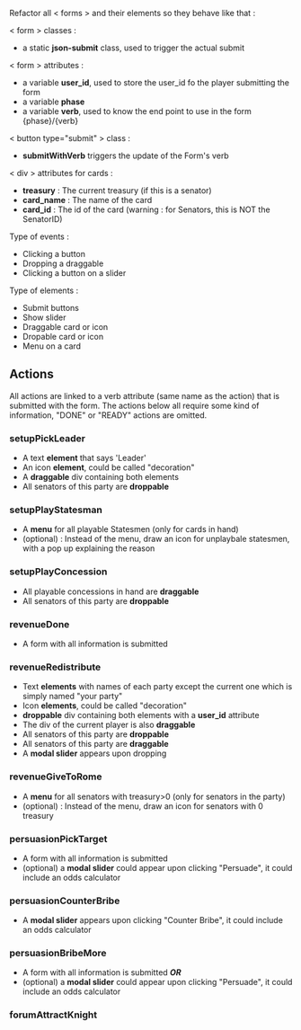 Refactor all < forms > and their elements so they behave like that :

< form > classes :
- a static **json-submit** class, used to trigger the actual submit

< form > attributes :
- a variable **user_id**, used to store the user_id fo the player submitting the form
- a variable **phase**
- a variable **verb**, used to know the end point to use in the form {phase}/{verb}

< button type="submit" > class :
- **submitWithVerb** triggers the update of the Form's verb

< div > attributes for cards :
- **treasury** : The current treasury (if this is a senator)
- **card_name** : The name of the card
- **card_id** : The id of the card (warning : for Senators, this is NOT the SenatorID)

Type of events :
- Clicking a button
- Dropping a draggable
- Clicking a button on a slider

Type of elements :
- Submit buttons
- Show slider
- Draggable card or icon
- Dropable card or icon
- Menu on a card

## Actions
All actions are linked to a verb attribute (same name as the action) that is submitted with the form. The actions below all require some kind of information, "DONE" or "READY" actions are omitted.

### setupPickLeader
- A text **element** that says 'Leader'
- An icon **element**, could be called "decoration"
- A **draggable** div containing both elements
- All senators of this party are **droppable**

### setupPlayStatesman
- A **menu** for all playable Statesmen (only for cards in hand)
- (optional) : Instead of the menu, draw an icon for unplaybale statesmen, with a pop up explaining the reason

### setupPlayConcession
- All playable concessions in hand are **draggable**
- All senators of this party are **droppable**

### revenueDone
- A form with all information is submitted

### revenueRedistribute
- Text **elements** with names of each party except the current one which is simply named "your party"
- Icon **elements**, could be called "decoration"
- **droppable** div containing both elements with a **user_id** attribute
- The div of the current player is also **draggable**
- All senators of this party are **droppable**
- All senators of this party are **draggable**
- A **modal slider** appears upon dropping

### revenueGiveToRome
- A **menu** for all senators with treasury>0 (only for senators in the party)
- (optional) : Instead of the menu, draw an icon for senators with 0 treasury

### persuasionPickTarget
- A form with all information is submitted
- (optional) a **modal slider** could appear upon clicking "Persuade", it could include an odds calculator

### persuasionCounterBribe
- A **modal slider** appears upon clicking "Counter Bribe", it could include an odds calculator

### persuasionBribeMore
- A form with all information is submitted
_**OR**_
- (optional) a **modal slider** could appear upon clicking "Persuade", it could include an odds calculator

### forumAttractKnight
